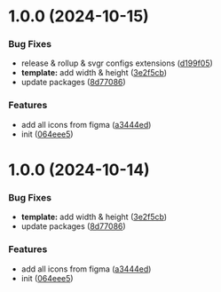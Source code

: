# 1.0.0 (2024-10-15)


### Bug Fixes

* release & rollup & svgr configs extensions ([d199f05](https://github.com/Plex-Inc/icons/commit/d199f05a64a495d4f89da2ca5c4d9630c08a66b9))
* **template:** add width & height ([3e2f5cb](https://github.com/Plex-Inc/icons/commit/3e2f5cb5c6d3f38b5bc97e96cdb302296ae50a94))
* update packages ([8d77086](https://github.com/Plex-Inc/icons/commit/8d770869525e56279be150f60e93623bb435b77b))


### Features

* add all icons from figma ([a3444ed](https://github.com/Plex-Inc/icons/commit/a3444ed974f5034ce7d253ee4d08240e49943a12))
* init ([064eee5](https://github.com/Plex-Inc/icons/commit/064eee56f92a6cce6a69cd633f3da2302f6f28f2))

# 1.0.0 (2024-10-14)


### Bug Fixes

* **template:** add width & height ([3e2f5cb](https://github.com/Plex-Inc/icons/commit/3e2f5cb5c6d3f38b5bc97e96cdb302296ae50a94))
* update packages ([8d77086](https://github.com/Plex-Inc/icons/commit/8d770869525e56279be150f60e93623bb435b77b))


### Features

* add all icons from figma ([a3444ed](https://github.com/Plex-Inc/icons/commit/a3444ed974f5034ce7d253ee4d08240e49943a12))
* init ([064eee5](https://github.com/Plex-Inc/icons/commit/064eee56f92a6cce6a69cd633f3da2302f6f28f2))
